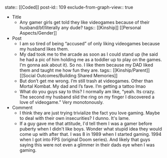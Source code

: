 state:: [[Coded]]
post-id:: 109
exclude-from-graph-view:: true

- Title
  - Any gamer girls get told they like videogames because of their husband/bf/literally any dude?
    tags:: [[Kinship]] [[Personal Aspects/Gender]]
- Post
  - I am so tired of being “accused” of only liking videogames because my husband likes them.
  - My dad took me to the arcade as soon as I could stand up (he said he had a pic of him holding me as a toddler up to play on the games. I’m gonna ask about it). So no. I like them because my DAD liked them and taught me how fun they are.
    tags:: [[Kinship/Parent]] [[Social Outcomes/Building Shared Memories]]
  - But don’t get me wrong. I’m still trash at videogames. Other than Mortal Kombat. My dad and I’s fave. I’m getting a tattoo lmao
  - What do you guys say to this? I normally am like, “yeah. Its crazy. The second my husband slid the ring on my finger I discovered a love of videogame.” Very monotonously.
- Comment
  - I think they are just trying trivialize the fact you love gaming. Maybe to deal with their own insecurities? I dunno. It's lame.
  - If a guy gave me that attitude, I'd tell them I was a gamer before puberty when I didn't like boys. Wonder what stupid idea they would come up with after that. I was 8 in 1989 when I started gaming. 1994 when I got into FPS (original Doom series). And likely that guys saying this were not even a glimmer in their dads eye when I was gaming.
